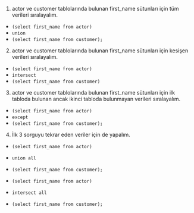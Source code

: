 1. actor ve customer tablolarında bulunan first_name sütunları için tüm verileri sıralayalım.

- `(select first_name from actor)`
- `union`
- `(select first_name from customer);`

2. actor ve customer tablolarında bulunan first_name sütunları için kesişen verileri sıralayalım.

- `(select first_name from actor)`
- `intersect`
- `(select first_name from customer)`

3. actor ve customer tablolarında bulunan first_name sütunları için ilk tabloda bulunan ancak 
ikinci tabloda bulunmayan verileri sıralayalım.

- `(select first_name from actor)`
- `except`
- `(select first_name from customer);`

4. İlk 3 sorguyu tekrar eden veriler için de yapalım.

- `(select first_name from actor)`
- `union all`
- `(select first_name from customer);`

- `(select first_name from actor)`
- `intersect all`
- `(select first_name from customer);`